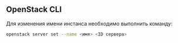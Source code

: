 ## OpenStack CLI

Для изменения имени инстанса необходимо выполнить команду:
```bash
openstack server set --name <имя> <ID сервера>
```
